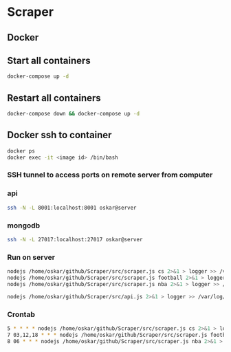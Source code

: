 # Scraper


## Docker

## Start all containers
```sh
docker-compose up -d
```

## Restart all containers
```sh
docker-compose down && docker-compose up -d
```

## Docker ssh to container
```sh
docker ps
docker exec -it <image id> /bin/bash
```



### SSH tunnel to access ports on remote server from computer

### api
```sh
ssh -N -L 8001:localhost:8001 oskar@server
```

### mongodb
```sh
ssh -N -L 27017:localhost:27017 oskar@server
```

### Run on server

```sh
nodejs /home/oskar/github/Scraper/src/scraper.js cs 2>&1 > logger >> /var/log/scraper/scraper.log
nodejs /home/oskar/github/Scraper/src/scraper.js football 2>&1 > logger >> /var/log/scraper/scraper.log
nodejs /home/oskar/github/Scraper/src/scraper.js nba 2>&1 > logger >> /var/log/scraper/scraper.log
```

```sh
nodejs /home/oskar/github/Scraper/src/api.js 2>&1 > logger >> /var/log/scraper/api.log &
```

### Crontab

```sh
5 * * * * nodejs /home/oskar/github/Scraper/src/scraper.js cs 2>&1 > logger >> /var/log/scraper/scraper.log
7 03,12,18 * * * nodejs /home/oskar/github/Scraper/src/scraper.js football 2>&1 > logger >> /var/log/scraper/scraper.log
8 06 * * * nodejs /home/oskar/github/Scraper/src/scraper.js nba 2>&1 > logger >> /var/log/scraper/scraper.log
```
